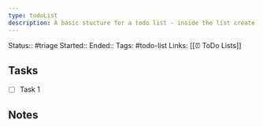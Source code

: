 ```yaml
---
type: todoList
description: A basic stucture for a todo list - inside the list create headers and sets of tasks - you can also add additional notes 
---
```

Status:: #triage 
Started:: <!-- Enter a start date and time here -->
Ended:: <!-- Enter a end date and time here -->
Tags: #todo-list
Links: [[⏰ ToDo Lists]]

## Tasks
- [ ] Task 1

## Notes
